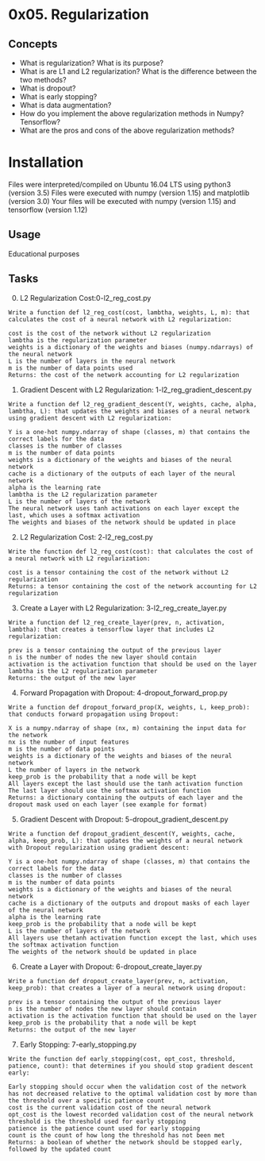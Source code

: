 # 0x05. Regularization

## Concepts

- What is regularization? What is its purpose?
- What is are L1 and L2 regularization? What is the difference between the two methods?
- What is dropout?
- What is early stopping?
- What is data augmentation?
- How do you implement the above regularization methods in Numpy? Tensorflow?
- What are the pros and cons of the above regularization methods?

# Installation
Files were interpreted/compiled on Ubuntu 16.04 LTS using python3 (version 3.5)
Files were executed with numpy (version 1.15) and matplotlib (version 3.0)
Your files will be executed with numpy (version 1.15) and tensorflow (version 1.12)

## Usage

Educational purposes

## Tasks

0. L2 Regularization Cost:0-l2_reg_cost.py
```
Write a function def l2_reg_cost(cost, lambtha, weights, L, m): that calculates the cost of a neural network with L2 regularization:

cost is the cost of the network without L2 regularization
lambtha is the regularization parameter
weights is a dictionary of the weights and biases (numpy.ndarrays) of the neural network
L is the number of layers in the neural network
m is the number of data points used
Returns: the cost of the network accounting for L2 regularization
```
1. Gradient Descent with L2 Regularization: 1-l2_reg_gradient_descent.py
```
Write a function def l2_reg_gradient_descent(Y, weights, cache, alpha, lambtha, L): that updates the weights and biases of a neural network using gradient descent with L2 regularization:

Y is a one-hot numpy.ndarray of shape (classes, m) that contains the correct labels for the data
classes is the number of classes
m is the number of data points
weights is a dictionary of the weights and biases of the neural network
cache is a dictionary of the outputs of each layer of the neural network
alpha is the learning rate
lambtha is the L2 regularization parameter
L is the number of layers of the network
The neural network uses tanh activations on each layer except the last, which uses a softmax activation
The weights and biases of the network should be updated in place
```
2. L2 Regularization Cost: 2-l2_reg_cost.py
```
Write the function def l2_reg_cost(cost): that calculates the cost of a neural network with L2 regularization:

cost is a tensor containing the cost of the network without L2 regularization
Returns: a tensor containing the cost of the network accounting for L2 regularization
```
3. Create a Layer with L2 Regularization: 3-l2_reg_create_layer.py
```
Write a function def l2_reg_create_layer(prev, n, activation, lambtha): that creates a tensorflow layer that includes L2 regularization:

prev is a tensor containing the output of the previous layer
n is the number of nodes the new layer should contain
activation is the activation function that should be used on the layer
lambtha is the L2 regularization parameter
Returns: the output of the new layer
```
4. Forward Propagation with Dropout: 4-dropout_forward_prop.py
```
Write a function def dropout_forward_prop(X, weights, L, keep_prob): that conducts forward propagation using Dropout:

X is a numpy.ndarray of shape (nx, m) containing the input data for the network
nx is the number of input features
m is the number of data points
weights is a dictionary of the weights and biases of the neural network
L the number of layers in the network
keep_prob is the probability that a node will be kept
All layers except the last should use the tanh activation function
The last layer should use the softmax activation function
Returns: a dictionary containing the outputs of each layer and the dropout mask used on each layer (see example for format)
```
5. Gradient Descent with Dropout: 5-dropout_gradient_descent.py
```
Write a function def dropout_gradient_descent(Y, weights, cache, alpha, keep_prob, L): that updates the weights of a neural network with Dropout regularization using gradient descent:

Y is a one-hot numpy.ndarray of shape (classes, m) that contains the correct labels for the data
classes is the number of classes
m is the number of data points
weights is a dictionary of the weights and biases of the neural network
cache is a dictionary of the outputs and dropout masks of each layer of the neural network
alpha is the learning rate
keep_prob is the probability that a node will be kept
L is the number of layers of the network
All layers use thetanh activation function except the last, which uses the softmax activation function
The weights of the network should be updated in place
```
6. Create a Layer with Dropout: 6-dropout_create_layer.py
```
Write a function def dropout_create_layer(prev, n, activation, keep_prob): that creates a layer of a neural network using dropout:

prev is a tensor containing the output of the previous layer
n is the number of nodes the new layer should contain
activation is the activation function that should be used on the layer
keep_prob is the probability that a node will be kept
Returns: the output of the new layer
```
7. Early Stopping: 7-early_stopping.py
```
Write the function def early_stopping(cost, opt_cost, threshold, patience, count): that determines if you should stop gradient descent early:

Early stopping should occur when the validation cost of the network has not decreased relative to the optimal validation cost by more than the threshold over a specific patience count
cost is the current validation cost of the neural network
opt_cost is the lowest recorded validation cost of the neural network
threshold is the threshold used for early stopping
patience is the patience count used for early stopping
count is the count of how long the threshold has not been met
Returns: a boolean of whether the network should be stopped early, followed by the updated count
```
